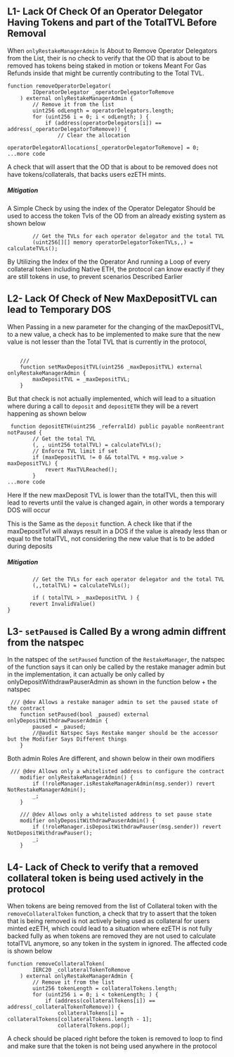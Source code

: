 ## L1- Lack Of Check Of an Operator Delegator Having Tokens and part of the TotalTVL Before  Removal

When `onlyRestakeManagerAdmin` Is About to Remove Operator Delegators from the List, their is no check to verify that the OD that is about to be removed has tokens being staked in motion or tokens Meant For Gas Refunds inside that might be currently contributing to the Total TVL.

```solidity
function removeOperatorDelegator(
        IOperatorDelegator _operatorDelegatorToRemove
    ) external onlyRestakeManagerAdmin {
        // Remove it from the list
        uint256 odLength = operatorDelegators.length;
        for (uint256 i = 0; i < odLength; ) {
            if (address(operatorDelegators[i]) == address(_operatorDelegatorToRemove)) {
                // Clear the allocation
                operatorDelegatorAllocations[_operatorDelegatorToRemove] = 0;
...more code
```

 A check that will assert that the OD that is about to be removed does not have tokens/collaterals, that backs users ezETH mints.

##### Mitigation
A Simple Check by using the index of the Operator Delegator Should be used to access the token Tvls of the OD from an already existing system as shown below

```solidity
        // Get the TVLs for each operator delegator and the total TVL
        (uint256[][] memory operatorDelegatorTokenTVLs,,) = calculateTVLs();

```
By Utilizing the Index of the the Operator And running a Loop of every collateral token including Native ETH, the protocol can know exactly if they are still tokens in use, to prevent scenarios Described Earlier

## L2- Lack Of Check of New MaxDepositTVL can lead to Temporary DOS

When Passing in a new parameter for the changing of the maxDepositTVL, to a new value, a check has to be implemented to make sure that the new value is not lesser than the Total TVL that is currently in the protocol, 
```solidity

    /// 
    function setMaxDepositTVL(uint256 _maxDepositTVL) external onlyRestakeManagerAdmin {
        maxDepositTVL = _maxDepositTVL;
    }
```

But that check is not actually implemented, which will lead to a situation where during a call to `deposit` and `depositETH` they will be a revert happening as shown below 

```solidity
 function depositETH(uint256 _referralId) public payable nonReentrant notPaused {
        // Get the total TVL
        (, , uint256 totalTVL) = calculateTVLs();
        // Enforce TVL limit if set
        if (maxDepositTVL != 0 && totalTVL + msg.value > maxDepositTVL) {
            revert MaxTVLReached();
        }
...more code
```
Here If the new maxDeposit TVL is lower than the totalTVL, then this will lead to reverts until the value is changed again, in other words a temporary DOS will occur

This is the Same as the `deposit` function. A check like that if the maxDepositTvl will always result in a DOS if the value is already less than or equal to the totalTVL, not considering the new value that is to be added during deposits 

##### Mitigation
```solidity
        // Get the TVLs for each operator delegator and the total TVL
        (,,totalTVL) = calculateTVLs();

        if ( totalTVL > _maxDepositTVL ) {
       revert InvalidValue()
}

```

## L3- `setPaused` is Called By a wrong admin diffrent from the natspec

In the natspec of the `setPaused` function of the `RestakeManager`, the natspec of the function says it can only be called by the restake manager admin but in the implementation, it can actually be only called by onlyDepositWithdrawPauserAdmin as shown in the function below + the natspec

```solidity
 /// @dev Allows a restake manager admin to set the paused state of the contract
    function setPaused(bool _paused) external onlyDepositWithdrawPauserAdmin {
        paused = _paused;
        //@audit Natspec Says Restake manger should be the accessor but the Modifier Says Different things
    }
```
Both admin Roles Are different, and shown below in their own modifiers 

```solidity
 /// @dev Allows only a whitelisted address to configure the contract
    modifier onlyRestakeManagerAdmin() {
        if (!roleManager.isRestakeManagerAdmin(msg.sender)) revert NotRestakeManagerAdmin();
        _;
    }

    /// @dev Allows only a whitelisted address to set pause state
    modifier onlyDepositWithdrawPauserAdmin() {
        if (!roleManager.isDepositWithdrawPauser(msg.sender)) revert NotDepositWithdrawPauser();
        _;
    }
```

## L4- Lack of Check to verify that a removed collateral token is being used actively in the  protocol

When tokens are being removed from the list of Collateral token with the `removeCollateralToken` function, a check that try to assert that the token that is being removed is not actively being used as collateral for users minted ezETH, which could lead to a situation where ezETH is not fully backed fully as when tokens are removed they are not used to calculate totalTVL anymore, so any token in the system in ignored. The affected code is shown below 

```solidity
function removeCollateralToken(
        IERC20 _collateralTokenToRemove
    ) external onlyRestakeManagerAdmin {
        // Remove it from the list
        uint256 tokenLength = collateralTokens.length;
        for (uint256 i = 0; i < tokenLength; ) {
            if (address(collateralTokens[i]) == address(_collateralTokenToRemove)) {
                collateralTokens[i] = collateralTokens[collateralTokens.length - 1];
                collateralTokens.pop();
```
A check should be placed right before the token is removed to loop to find and make sure that the token is not being used anywhere in the protocol